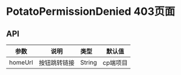 # PotatoPermissionDenied 403页面

## API
|       参数     |        说明       |       类型       |       默认值       |
|--------------- |----------------- | :---------------|:-----------------: |
|homeUrl|按钮跳转链接|String|cp端项目